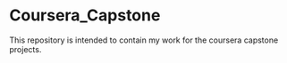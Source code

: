 # Coursera_Capstone
This repository is intended to contain my work for the coursera capstone projects.

